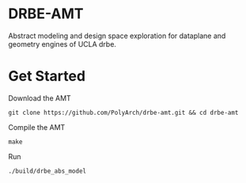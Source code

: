 # DRBE-AMT

Abstract modeling and design space exploration for dataplane and geometry engines of UCLA drbe.

# Get Started

Download the AMT

`git clone https://github.com/PolyArch/drbe-amt.git && cd drbe-amt`

Compile the AMT

`make`

Run

`./build/drbe_abs_model`
